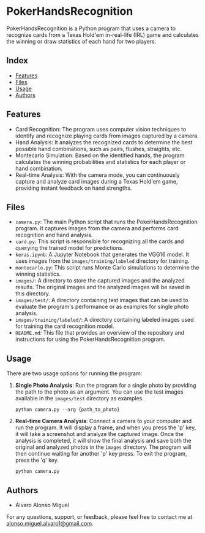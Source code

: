 # PokerHandsRecognition

PokerHandsRecognition is a Python program that uses a camera to recognize cards from a Texas Hold'em in-real-life (IRL) game and calculates the winning or draw statistics of each hand for two players.

## Index

- [Features](#features)
- [Files](#files)
- [Usage](#usage)
- [Authors](#authors)

## Features

- Card Recognition: The program uses computer vision techniques to identify and recognize playing cards from images captured by a camera.
- Hand Analysis: It analyzes the recognized cards to determine the best possible hand combinations, such as pairs, flushes, straights, etc.
- Montecarlo Simulation: Based on the identified hands, the program calculates the winning probabilities and statistics for each player or hand combination.
- Real-time Analysis: With the camera mode, you can continuously capture and analyze card images during a Texas Hold'em game, providing instant feedback on hand strengths.

## Files

- `camera.py`: The main Python script that runs the PokerHandsRecognition program. It captures images from the camera and performs card recognition and hand analysis.
- `card.py`: This script is responsible for recognizing all the cards and querying the trained model for predictions.
- `keras.ipynb`: A Jupyter Notebook that generates the VGG16 model. It uses images from the `images/training/labeled` directory for training.
- `montecarlo.py`: This script runs Monte Carlo simulations to determine the winning statistics.
- `images/`: A directory to store the captured images and the analyzed results. The original images and the analyzed images will be saved in this directory.
- `images/test/`: A directory containing test images that can be used to evaluate the program's performance or as examples for single photo analysis.
- `images/training/labeled/`: A directory containing labeled images used for training the card recognition model.
- `README.md`: This file that provides an overview of the repository and instructions for using the PokerHandsRecognition program.

## Usage

There are two usage options for running the program:

1. **Single Photo Analysis**: Run the program for a single photo by providing the path to the photo as an argument. You can use the test images available in the `images/test` directory as examples.

    ```shell
    python camera.py --arg {path_to_photo}
    ```

2. **Real-time Camera Analysis**: Connect a camera to your computer and run the program. It will display a frame, and when you press the 'p' key, it will take a screenshot and analyze the captured image. Once the analysis is completed, it will show the final analysis and save both the original and analyzed photos in the `images` directory. The program will then continue waiting for another 'p' key press. To exit the program, press the 'q' key.

    ```shell
    python camera.py
    ```

## Authors

- Álvaro Alonso Miguel

For any questions, support, or feedback, please feel free to contact me at alonso.miguel.alvaro1@gmail.com.
